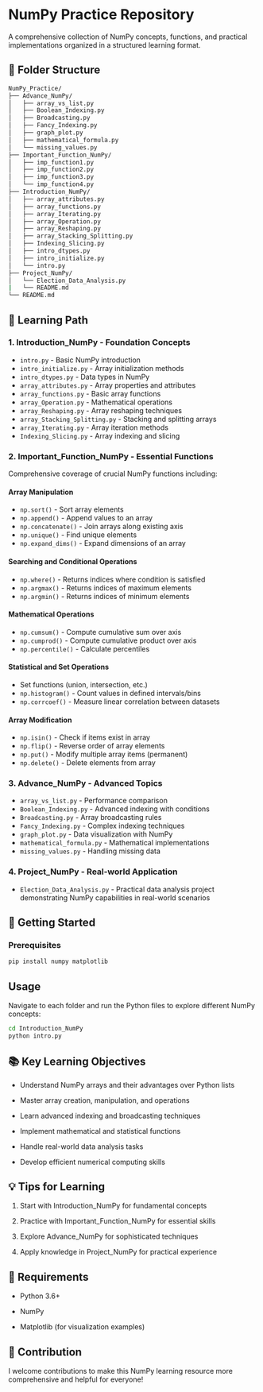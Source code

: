 # NumPy Practice Repository

A comprehensive collection of NumPy concepts, functions, and practical implementations organized in a structured learning format.

## 📁 Folder Structure
```bash
NumPy_Practice/
├── Advance_NumPy/
│   ├── array_vs_list.py
│   ├── Boolean_Indexing.py
│   ├── Broadcasting.py
│   ├── Fancy_Indexing.py
│   ├── graph_plot.py
│   ├── mathematical_formula.py
│   └── missing_values.py
├── Important_Function_NumPy/
│   ├── imp_function1.py
│   ├── imp_function2.py
│   ├── imp_function3.py
│   └── imp_function4.py
├── Introduction_NumPy/
│   ├── array_attributes.py
│   ├── array_functions.py
│   ├── array_Iterating.py
│   ├── array_Operation.py
│   ├── array_Reshaping.py
│   ├── array_Stacking_Splitting.py
│   ├── Indexing_Slicing.py
│   ├── intro_dtypes.py
│   ├── intro_initialize.py
│   └── intro.py
├── Project_NumPy/
│   └── Election_Data_Analysis.py
|   └── README.md
└── README.md
```

## 🎯 Learning Path

### 1. **Introduction_NumPy** - Foundation Concepts
- `intro.py` - Basic NumPy introduction
- `intro_initialize.py` - Array initialization methods
- `intro_dtypes.py` - Data types in NumPy
- `array_attributes.py` - Array properties and attributes
- `array_functions.py` - Basic array functions
- `array_Operation.py` - Mathematical operations
- `array_Reshaping.py` - Array reshaping techniques
- `array_Stacking_Splitting.py` - Stacking and splitting arrays
- `array_Iterating.py` - Array iteration methods
- `Indexing_Slicing.py` - Array indexing and slicing

### 2. **Important_Function_NumPy** - Essential Functions
Comprehensive coverage of crucial NumPy functions including:

#### Array Manipulation
- `np.sort()` - Sort array elements
- `np.append()` - Append values to an array
- `np.concatenate()` - Join arrays along existing axis
- `np.unique()` - Find unique elements
- `np.expand_dims()` - Expand dimensions of an array

#### Searching and Conditional Operations
- `np.where()` - Returns indices where condition is satisfied
- `np.argmax()` - Returns indices of maximum elements
- `np.argmin()` - Returns indices of minimum elements

#### Mathematical Operations
- `np.cumsum()` - Compute cumulative sum over axis
- `np.cumprod()` - Compute cumulative product over axis
- `np.percentile()` - Calculate percentiles

#### Statistical and Set Operations
- Set functions (union, intersection, etc.)
- `np.histogram()` - Count values in defined intervals/bins
- `np.corrcoef()` - Measure linear correlation between datasets

#### Array Modification
- `np.isin()` - Check if items exist in array
- `np.flip()` - Reverse order of array elements
- `np.put()` - Modify multiple array items (permanent)
- `np.delete()` - Delete elements from array

### 3. **Advance_NumPy** - Advanced Topics
- `array_vs_list.py` - Performance comparison
- `Boolean_Indexing.py` - Advanced indexing with conditions
- `Broadcasting.py` - Array broadcasting rules
- `Fancy_Indexing.py` - Complex indexing techniques
- `graph_plot.py` - Data visualization with NumPy
- `mathematical_formula.py` - Mathematical implementations
- `missing_values.py` - Handling missing data

### 4. **Project_NumPy** - Real-world Application
- `Election_Data_Analysis.py` - Practical data analysis project demonstrating NumPy capabilities in real-world scenarios

## 🚀 Getting Started

### Prerequisites
```bash
pip install numpy matplotlib
```
## Usage
Navigate to each folder and run the Python files to explore different NumPy concepts:

``` bash
cd Introduction_NumPy
python intro.py
```
## 📚 Key Learning Objectives
- Understand NumPy arrays and their advantages over Python lists

- Master array creation, manipulation, and operations

- Learn advanced indexing and broadcasting techniques

- Implement mathematical and statistical functions

- Handle real-world data analysis tasks

- Develop efficient numerical computing skills

## 💡 Tips for Learning
1. Start with Introduction_NumPy for fundamental concepts

2. Practice with Important_Function_NumPy for essential skills

3. Explore Advance_NumPy for sophisticated techniques

4. Apply knowledge in Project_NumPy for practical experience

## 🔧 Requirements
- Python 3.6+

- NumPy

- Matplotlib (for visualization examples)

## 🤝 Contribution
I welcome contributions to make this NumPy learning resource more comprehensive and helpful for everyone!